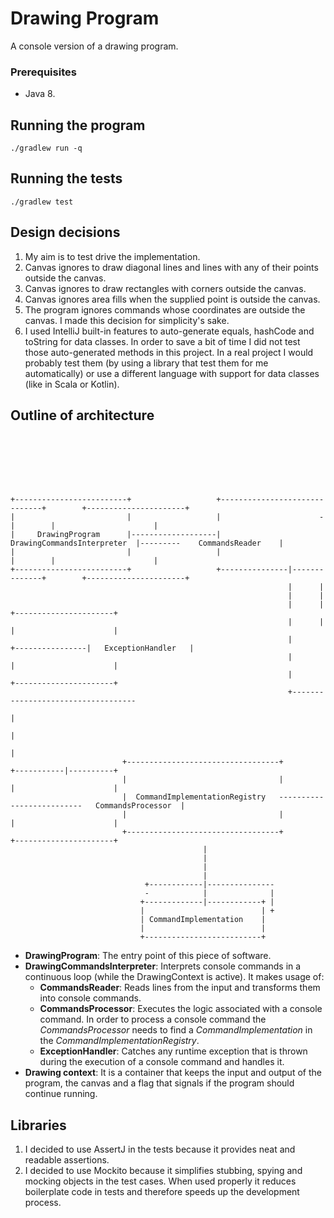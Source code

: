 # Drawing Program

A console version of a drawing program.

### Prerequisites

- Java 8.

## Running the program

```
./gradlew run -q
```

## Running the tests

```
./gradlew test
```

## Design decisions 

1. My aim is to test drive the implementation.
2. Canvas ignores to draw diagonal lines and lines with any of their points outside the canvas.
3. Canvas ignores to draw rectangles with corners outside the canvas.
4. Canvas ignores area fills when the supplied point is outside the canvas.
5. The program ignores commands whose coordinates are outside the canvas. I made this decision for simplicity's sake.
6. I used IntelliJ built-in features to auto-generate equals, hashCode and toString for data classes. 
In order to save a bit of time I did not test those auto-generated methods in this project. 
In a real project I would probably test them (by using a library that test them for me automatically)
or use a different language with support for data classes (like in Scala or Kotlin).

## Outline of architecture

```
                                                                                                                                                                                       
                                                                                                                                                                                       
                                                                                                                                                                                       
                                                                                                                                                                                       
                                                                                                                                                                                       
                                                                                                                                                                                       
                                                                                                                                                                                       
+-------------------------+                   +------------------------------+        +----------------------+                                                                         
|                         |                   |                      -       |        |                      |                                                                         
|     DrawingProgram      |-------------------|  DrawingCommandsInterpreter  |---------    CommandsReader    |                                                                         
|                         |                   |                              |        |                      |                                                                         
+-------------------------+                   +---------------|--------------+        +----------------------+                                                                         
                                                              |      |                                                                                                                 
                                                              |      |                                                                                                                 
                                                              |      |                +----------------------+                                                                         
                                                              |      |                |                      |                                                                         
                                                              |      +----------------|   ExceptionHandler   |                                                                         
                                                              |                       |                      |                                                                         
                                                              |                       +----------------------+                                                                         
                                                              +-----------------------------------                                                                                     
                                                                                                 |                                                                                     
                                                                                                 |                                                                                     
                                                                                                 |                                                                                     
                         +----------------------------------+                        +-----------|----------+                                                                          
                         |                                  |                        |                      |                                                                          
                         |  CommandImplementationRegistry   --------------------------   CommandsProcessor  |                                                                          
                         |                                  |                        |                      |                                                                          
                         +----------------------------------+                        +----------------------+                                                                          
                                           |                                                                                                                                           
                                           |                                                                                                                                           
                                           |                                                                                                                                           
                                           |                                                                                                                                           
                              +------------|---------------                                                                                                                            
                              -            |              |                                                                                                                            
                             +-------------|------------+ |                                                                                                                            
                             |                          | +                                                                                                                            
                             | CommandImplementation    |                                                                                                                              
                             |                          |                                                                                                                              
                             +--------------------------+                                                                                                                                                                       
```

- **DrawingProgram**: The entry point of this piece of software.
- **DrawingCommandsInterpreter**: Interprets console commands in a continuous loop (while the DrawingContext is active). It makes usage of:
    - **CommandsReader**: Reads lines from the input and transforms them into console commands.
    - **CommandsProcessor**: Executes the logic associated with a console command. 
    In order to process a console command the _CommandsProcessor_ needs to find a *CommandImplementation* in the *CommandImplementationRegistry*.
    - **ExceptionHandler**: Catches any runtime exception that is thrown during the execution of a console command 
    and handles it.
- **Drawing context**: It is a container that keeps the input and output of the program, 
the canvas and a flag that signals if the program should continue running.


## Libraries
1. I decided to use AssertJ in the tests because it provides neat and readable assertions.
2. I decided to use Mockito because it simplifies stubbing, spying and mocking objects in the test cases. 
When used properly it reduces boilerplate code in tests and therefore speeds up the development process.
